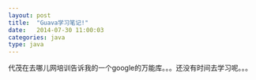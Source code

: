 ```yaml
---
layout: post
title:  "Guava学习笔记!"
date:   2014-07-30 11:00:03
categories: java
type: java
---
```


代茂在去哪儿网培训告诉我的一个google的万能库。。。还没有时间去学习呢。。。